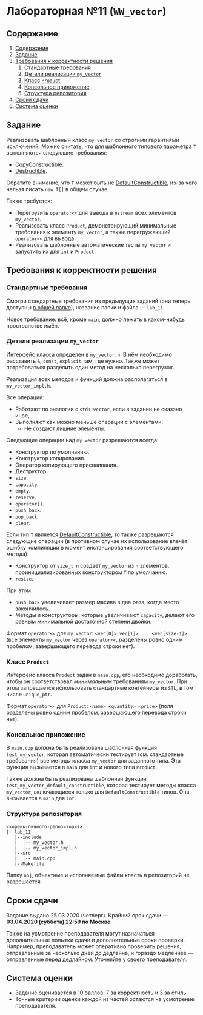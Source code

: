 # Лабораторная №11 (`WW_vector`)

## Содержание
1. [Содержание](#содержание)
1. [Задание](#задание)
1. [Требования к корректности решения](#требования-к-корректности-решения)
    1. [Стандартные требования](#стандартные-требования)
    1. [Детали реализации `my_vector`](#детали-реализации-my_vector)
    1. [Класс `Product`](#класс-product)
    1. [Консольное приложение](#консольное-приложение)
    1. [Структура репозитория](#структура-репозитория)
1. [Сроки сдачи](#сроки-сдачи)
1. [Система оценки](#система-оценки)

## Задание
Реализовать шаблонный класс `my_vector` со строгими гарантиями исключений.
Можно считать, что для шаблонного типового параметра `T` выполняются следующие требования:

* [CopyConstructible](https://en.cppreference.com/w/cpp/named_req/CopyConstructible).
* [Destructible](https://en.cppreference.com/w/cpp/named_req/Destructible).

Обратите внимание, что `T` может быть не [DefaultConstructible](https://en.cppreference.com/w/cpp/named_req/DefaultConstructible),
из-за чего нельзя писать `new T[]` в общем случае.

Также требуется:

* Перегрузить `operator<<` для вывода в `ostream` всех элементов `my_vector`.
* Реализовать класс `Product`, демонстрирующий минимальные требования к элементу `my_vector`,
  а также перегружающий `operator<<` для вывода.
* Реализовать шаблонные автоматические тесты `my_vector` и запустить их для `int` и `Product`.

## Требования к корректности решения
### Стандартные требования
Смотри стандартные требования из предыдущих заданий (они теперь доступны [в общей папке](../../tasks-common)), название папки и файла — `lab_11`.

Новое требование: всё, кроме `main`, должно лежать в каком-нибудь пространстве имён.

### Детали реализации `my_vector`
Интерфейс класса определен в `my_vector.h`.
В нём необходимо расставить `&`, `const`, `explicit` там, где нужно.
Также может потребоваться разделить один метод на несколько перегрузок.

Реализация всех методов и функций должна располагаться в `my_vector_impl.h`.

Все операции:

* Работают по аналогии с `std::vector`, если в задании не сказано иное,
* Выполняют как можно меньше операций с элементами:
  * Не создают лишние элементы.

Следующие операции над `my_vector` разрешаются всегда:

* Конструктор по умолчанию.
* Конструктор копирования.
* Оператор копирующего присваивания.
* Деструктор.
* `size`.
* `capacity`.
* `empty`.
* `reserve`.
* `operator[]`.
* `push_back`.
* `pop_back`.
* `clear`.

Если тип `T` является [DefaultConstructible](https://en.cppreference.com/w/cpp/named_req/DefaultConstructible),
то также разрешаются следующие операции (в противном случае их использование влечёт ошибку компиляции
в момент инстанцирования соответствующего метода):

* Конструктор от `size_t n` создаёт `my_vector` из `n` элементов, проинициализированных
  конструктором `T` по умолчанию.
* `resize`.

При этом:

* `push_back` увеличивает размер масива в два раза, когда место закончилось.
* Методы и конструкторы, которые увеличивают `capacity`,
  делают его равным минимальной достаточной степени двойки.

Формат `operator<<` для `my_vector`: `<vec[0]> vec[1]> ... <vec[size-1]>` (все элементы `my_vector` через `operator<<`,
разделены ровно одним пробелом, завершающего перевода строки нет).

### Класс `Product`
Интерфейс класса `Product` задан в `main.cpp`, его необходимо доработать,
чтобы он соответствовал *минимальным* требованиям `my_vector`.
При этом запрещается использовать стандартные контейнеры из `STL`,
в том числе `unique_ptr`.

Формат `operator<<` для `Product`: `<name> <quantity> <price>` (поля разделены ровно одним пробелом,
завершающего перевода строки нет).

### Консольное приложение
В `main.cpp` должна быть реализована шаблонная функция `test_my_vector`,
которая автоматически тестирует (см. стандартные требования) все методы класса `my_vector` для заданного типа.
Эта функция вызывается в `main` для `int` и нового типа `Product`.

Также должна быть реализована шаблонная функция `test_my_vector_default_constructible`,
которая тестирует методы класса `my_vector`, включающиеся только для `DefaultConstructible` типов.
Она вызывается в `main` для `int`.

### Структура репозитория
```
<корень-личного-репозитория>
|--lab_11
   |--include
   |  |-- my_vector.h
   |  |-- my_vector_impl.h
   |--src
   |  |-- main.cpp
   |--Makefile
```

Папку `obj`, объектные и исполняемые файлы класть в репозиторий не разрешается.

## Сроки сдачи
Задание выдано 25.03.2020 (четверг).
Крайний срок сдачи — **03.04.2020 (суббота) 22:59 по Москве**.

Также на усмотрение преподавателя могут назначаться дополнительные попытки сдачи и дополнительные сроки
проверки.
Например, преподаватель может оперативно проверить решения, отправленные за несколько дней до дедлайна,
и гораздо медленнее — отправленные перед дедлайном.
Уточняйте у своего преподавателя.

## Система оценки
* Задание оценивается в 10 баллов: 7 за корректность и 3 за стиль.
* Точные критерии оценки каждой из частей остаются на усмотрение преподавателя.

